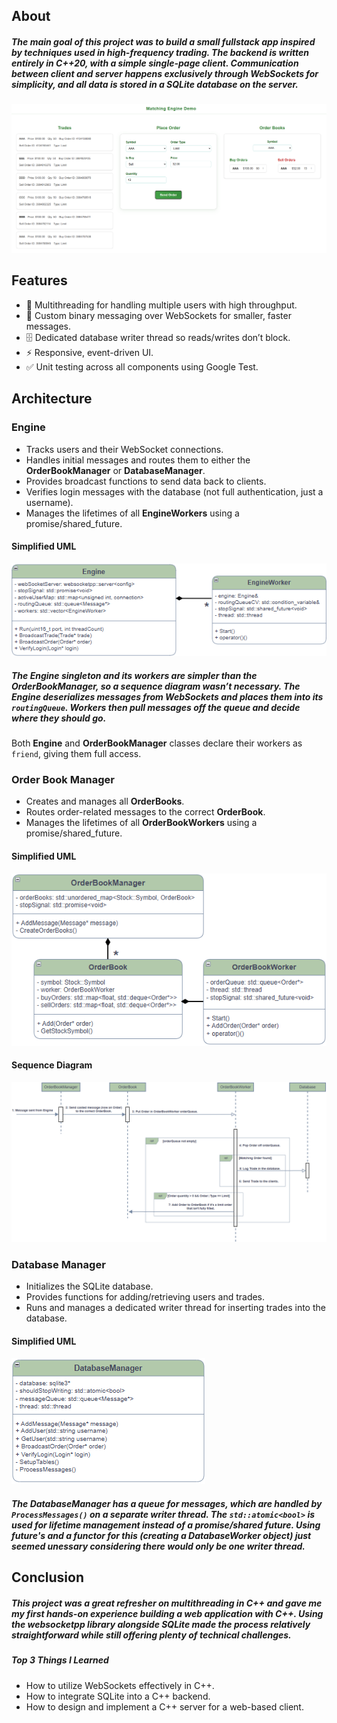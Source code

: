 


## About  
##### The main goal of this project was to build a small fullstack app inspired by techniques used in high-frequency trading. The backend is written entirely in C++20, with a simple single-page client. Communication between client and server happens exclusively through WebSockets for simplicity, and all data is stored in a SQLite database on the server.  

![App Image](UI.png)

## Features  
- 🚀 Multithreading for handling multiple users with high throughput.  
- 📡 Custom binary messaging over WebSockets for smaller, faster messages.  
- 🗄️ Dedicated database writer thread so reads/writes don’t block.  
- ⚡ Responsive, event-driven UI.  
- ✅ Unit testing across all components using Google Test.  

## Architecture  

### Engine  
- Tracks users and their WebSocket connections.  
- Handles initial messages and routes them to either the **OrderBookManager** or **DatabaseManager**.  
- Provides broadcast functions to send data back to clients.  
- Verifies login messages with the database (not full authentication, just a username).  
- Manages the lifetimes of all **EngineWorkers** using a promise/shared_future.  

#### Simplified UML  
![Engine Class Diagram](EngineUML.png)  
##### The **Engine** singleton and its workers are simpler than the **OrderBookManager**, so a sequence diagram wasn’t necessary. The Engine deserializes messages from WebSockets and places them into its `routingQueue`. Workers then pull messages off the queue and decide where they should go.  

Both **Engine** and **OrderBookManager** classes declare their workers as `friend`, giving them full access.  

### Order Book Manager  
- Creates and manages all **OrderBooks**.  
- Routes order-related messages to the correct **OrderBook**.  
- Manages the lifetimes of all **OrderBookWorkers** using a promise/shared_future.  

#### Simplified UML  
![Order Book Manager Class Diagram](OrderBookUML.png)  

#### Sequence Diagram  
![Order Book Manager Sequence Diagram](OrderBookSequence.png)  

### Database Manager  
- Initializes the SQLite database.  
- Provides functions for adding/retrieving users and trades.  
- Runs and manages a dedicated writer thread for inserting trades into the database.
#### Simplified UML
![Database Class Diagram](DatabaseUML.png)
##### The **DatabaseManager** has a queue for messages, which are handled by `ProcessMessages()` on a separate writer thread. The `std::atomic<bool>` is used for lifetime management instead of a promise/shared future. Using future's and a functor for this (creating a DatabaseWorker object) just seemed unessary considering there would only be one writer thread. 

## Conclusion  
##### This project was a great refresher on multithreading in C++ and gave me my first hands-on experience building a web application with C++. Using the **websocketpp** library alongside **SQLite** made the process relatively straightforward while still offering plenty of technical challenges.  

##### Top 3 Things I Learned  
- How to utilize WebSockets effectively in C++.  
- How to integrate SQLite into a C++ backend.  
- How to design and implement a C++ server for a web-based client.  
